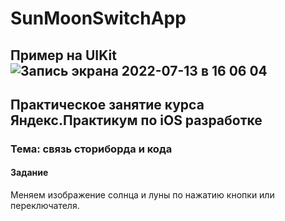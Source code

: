 # SunMoonSwitchApp
Пример на UIKit
![Запись экрана 2022-07-13 в 16 06 04](https://user-images.githubusercontent.com/35374510/178740894-3034a4b2-8f22-4538-a08c-d626666b5f27.gif)
---
## Практическое занятие курса Яндекс.Практикум по iOS разработке
### Тема: связь сториборда и кода
#### Задание
Меняем изображение солнца и луны по нажатию кнопки или переключателя. 
